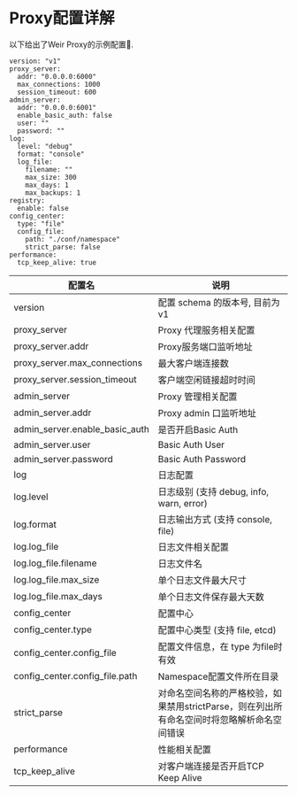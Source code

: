 # Proxy配置详解

以下给出了Weir Proxy的示例配置🌰.

```
version: "v1"
proxy_server:
  addr: "0.0.0.0:6000"
  max_connections: 1000
  session_timeout: 600
admin_server:
  addr: "0.0.0.0:6001"
  enable_basic_auth: false
  user: ""
  password: ""
log:
  level: "debug"
  format: "console"
  log_file:
    filename: ""
    max_size: 300
    max_days: 1
    max_backups: 1
registry:
  enable: false
config_center:
  type: "file"
  config_file:
    path: "./conf/namespace"
    strict_parse: false
performance:
  tcp_keep_alive: true
```

| 配置名 | 说明 |
| --- | --- |
| version | 配置 schema 的版本号, 目前为 v1 |
| proxy_server | Proxy 代理服务相关配置 |
| proxy_server.addr | Proxy服务端口监听地址 |
| proxy_server.max_connections | 最大客户端连接数 |
| proxy_server.session_timeout | 客户端空闲链接超时时间 |
| admin_server | Proxy 管理相关配置 |
| admin_server.addr | Proxy admin 口监听地址 |
| admin_server.enable_basic_auth | 是否开启Basic Auth |
| admin_server.user | Basic Auth User |
| admin_server.password | Basic Auth Password |
| log | 日志配置 |
| log.level | 日志级别 (支持 debug, info, warn, error) |
| log.format | 日志输出方式 (支持 console, file) |
| log.log_file | 日志文件相关配置 |
| log.log_file.filename | 日志文件名 |
| log.log_file.max_size | 单个日志文件最大尺寸 |
| log.log_file.max_days | 单个日志文件保存最大天数 |
| config_center | 配置中心 |
| config_center.type | 配置中心类型 (支持 file, etcd) |
| config_center.config_file | 配置文件信息，在 type 为file时有效 |
| config_center.config_file.path | Namespace配置文件所在目录 |
| strict_parse | 对命名空间名称的严格校验，如果禁用strictParse，则在列出所有命名空间时将忽略解析命名空间错误 |
| performance | 性能相关配置 |
| tcp_keep_alive | 对客户端连接是否开启TCP Keep Alive |
